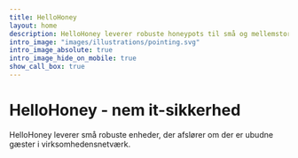```yaml
---
title: HelloHoney
layout: home
description: HelloHoney leverer robuste honeypots til små og mellemstore virksomheder, der gerne vil styrke deres it-sikkerhed uden at skulle ansætte dedikerede ressourcer.
intro_image: "images/illustrations/pointing.svg"
intro_image_absolute: true
intro_image_hide_on_mobile: true
show_call_box: true
---
```


# HelloHoney - nem it-sikkerhed

HelloHoney leverer små robuste enheder, der afslører om der er ubudne gæster i virksomhedensnetværk.

